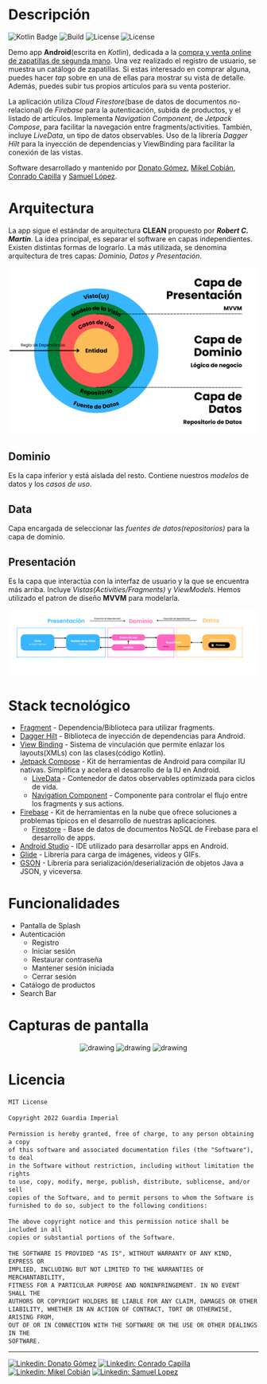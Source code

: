 # Descripción
![Kotlin Badge](https://img.shields.io/badge/MADE%20WITH-KOTLIN-blueviolet?style=for-the-badge&logo=kotlin)
![Build](https://img.shields.io/badge/Build-passing-green)
![License](https://img.shields.io/badge/License-MIT-blue)
![License](https://img.shields.io/github/watchers/mikel-lab/Shoes4u_Android?style=social)

Demo app **Android**(escrita en *Kotlin*), dedicada a la <u>compra y venta online de zapatillas de segunda mano</u>. Una vez realizado el registro de usuario, se muestra un catálogo de zapatillas. Si estas interesado en comprar alguna, puedes hacer *tap* sobre en una de ellas para mostrar su vista de detalle. Además, puedes subir tus propios artículos para su venta posterior.

La aplicación utiliza *Cloud Firestore*(base de datos de documentos no-relacional) de *Firebase* para la autenticación, subida de productos, y el listado de artículos.
Implementa *Navigation Component*, de *Jetpack Compose*, para facilitar la navegación entre fragments/activities. También, incluye *LiveData*, un tipo de datos observables.
Uso de la librería *Dagger Hilt* para la inyección de dependencias y ViewBinding para facilitar la conexión de las vistas.

Software desarrollado y mantenido por [Donato Gómez](https://github.com/donatogomez), [Mikel Cobián](https://github.com/mikel-lab), [Conrado Capilla](https://github.com/conracapi) y [Samuel López](https://github.com/11samuelopez).

# Arquitectura
La app sigue el estándar de arquitectura **CLEAN** propuesto por ***Robert C. Martin***. La idea principal, es separar el software en capas independientes. Existen distintas formas de lograrlo. La más utilizada, se denomina arquitectura de tres capas: *Dominio, Datos y Presentación*.

![Clean Architecture](https://github.com/mikel-lab/Shoes4u_Android/blob/master/images/CLEAN.png)

## Dominio
Es la capa inferior y está aislada del resto. Contiene nuestros *modelos* de datos y los *casos de uso*.

## Data
Capa encargada de seleccionar las *fuentes de datos(repositorios)* para la capa de dominio.

## Presentación
Es la capa que interactúa con la interfaz de usuario y la que se encuentra más arriba. Incluye *Vistas(Activities/Fragments)* y *ViewModels*. Hemos utilizado el patron de diseño **MVVM** para modelarla.

![MVVM+Clean](https://github.com/mikel-lab/Shoes4u_Android/blob/master/images/MVVM_Clean.png)

# Stack tecnológico

* [Fragment](https://kotlinlang.org/) - Dependencia/Biblioteca para utilizar fragments.
* [Dagger Hilt](https://dagger.dev/hilt/) - Biblioteca de inyección de dependencias para Android.
* [View Binding](https://developer.android.com/topic/libraries/view-binding?hl=es-419) - Sistema de vinculación que permite enlazar los layouts(XMLs) con las clases(código Kotlin).
* [Jetpack Compose](https://developer.android.com/jetpack/compose?hl=es-419) - Kit de herramientas de Android para compilar IU nativas. Simplifica y acelera el desarrollo de la IU en Android.
  * [LiveData](https://developer.android.com/topic/libraries/architecture/livedata?hl=es-419) - Contenedor de datos observables optimizada para ciclos de vida.
  * [Navigation Component](https://developer.android.com/guide/navigation/navigation-getting-startedlive) - Componente para controlar el flujo entre los fragments y sus actions.
* [Firebase](https://firebase.google.com/) - Kit de herramientas en la nube que ofrece soluciones a problemas típicos en el desarrollo de nuestras aplicaciones.
  * [Firestore](https://firebase.google.com/docs/firestore) - Base de datos de documentos NoSQL de Firebase para el desarrollo de apps.
* [Android Studio](https://developer.android.com/studio) - IDE utilizado para desarrollar apps en Android.
* [Glide](https://bumptech.github.io/glide/) - Librería para carga de imágenes, videos y GIFs.
* [GSON](https://bumptech.github.io/glide/) - Librería para serialización/deserialización de objetos Java a JSON, y viceversa.

# Funcionalidades
  * Pantalla de Splash
  * Autenticación
    * Registro
    * Iniciar sesión
    * Restaurar contraseña
    * Mantener sesión iniciada
    * Cerrar sesión
  * Catálogo de productos
  * Search Bar

# Capturas de pantalla
<div align="center">
<img src="" alt="drawing" width="250"/> <img src="" alt="drawing" width="250"/> <img src="" alt="drawing" width="250"/>
</div>

# Licencia
<pre><code>MIT License

Copyright 2022 Guardia Imperial

Permission is hereby granted, free of charge, to any person obtaining a copy
of this software and associated documentation files (the "Software"), to deal
in the Software without restriction, including without limitation the rights
to use, copy, modify, merge, publish, distribute, sublicense, and/or sell
copies of the Software, and to permit persons to whom the Software is
furnished to do so, subject to the following conditions:

The above copyright notice and this permission notice shall be included in all
copies or substantial portions of the Software.

THE SOFTWARE IS PROVIDED "AS IS", WITHOUT WARRANTY OF ANY KIND, EXPRESS OR
IMPLIED, INCLUDING BUT NOT LIMITED TO THE WARRANTIES OF MERCHANTABILITY,
FITNESS FOR A PARTICULAR PURPOSE AND NONINFRINGEMENT. IN NO EVENT SHALL THE
AUTHORS OR COPYRIGHT HOLDERS BE LIABLE FOR ANY CLAIM, DAMAGES OR OTHER
LIABILITY, WHETHER IN AN ACTION OF CONTRACT, TORT OR OTHERWISE, ARISING FROM,
OUT OF OR IN CONNECTION WITH THE SOFTWARE OR THE USE OR OTHER DEALINGS IN THE
SOFTWARE.
</code></pre>
---
[![Linkedin: Donato Gómez](https://img.shields.io/badge/-Donato_Gomez-blue?style=flat-square&logo=Linkedin&logoColor=white&link=https://www.linkedin.com/in/donatogomez/)](https://www.linkedin.com/in/donatogomez/)
[![Linkedin: Conrado Capilla](https://img.shields.io/badge/-Conrado_Capilla-blue?style=flat-square&logo=Linkedin&logoColor=white&link=https://www.linkedin.com/in/conrado-capilla/)](https://www.linkedin.com/in/conrado-capilla/)
[![Linkedin: Mikel Cobián](https://img.shields.io/badge/-Mikel_Cobian-blue?style=flat-square&logo=Linkedin&logoColor=white&link=https://www.linkedin.com/in/mikelcobian/)](https://www.linkedin.com/in/mikelcobian/)
[![Linkedin: Samuel Lopez](https://img.shields.io/badge/-Samuel_-blue?style=flat-square&logo=Linkedin&logoColor=white&link=https://www.linkedin.com/in/samuel-lópez-lemasurier-16007b23b/)](https://www.linkedin.com/in/samuel-lópez-lemasurier-16007b23b/)
